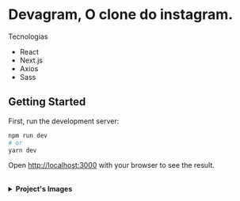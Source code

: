 # Devagram, O clone do instagram.

 <p>Tecnologias</p>
        <ul>
  <li>React</li>
  <li>Next.js</li>
  <li>Axios</li>
  <li>Sass</li>
        </ul>
<h5>
  
## Getting Started

First, run the development server:

```bash
npm run dev
# or
yarn dev
```

Open [http://localhost:3000](http://localhost:3000) with your browser to see the result.


  <br>
<details>
  <br>
  <summary><b>Project's Images</b></summary>

  <h3> Desktop </h3>
 
  ![image](https://user-images.githubusercontent.com/84048306/165886359-3a0369af-d8b3-4a1d-acf2-5a67f57320db.png)
 
  ![image](https://user-images.githubusercontent.com/84048306/165886367-f5c98b17-4cca-411c-b356-37ac1d70b8fc.png)
 
  <h3> Mobile </h3>
 
  ![image](https://user-images.githubusercontent.com/84048306/165886472-3d7d45fb-76b0-4016-b585-56226c3da1a1.png)


</details>
